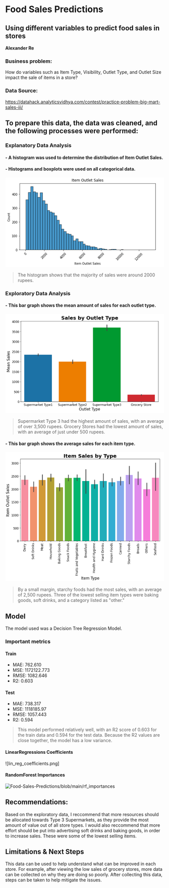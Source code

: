 # Food Sales Predictions
## Using different variables to predict food sales in stores

**Alexander Re** 

### Business problem:

How do variables such as Item Type, Visibility, Outlet Type, and Outlet Size impact the sale of items in a store?


### Data Source: 
https://datahack.analyticsvidhya.com/contest/practice-problem-big-mart-sales-iii/


## To prepare this data, the data was cleaned, and the following processes were performed:


### Explanatory Data Analysis
#### - A histogram was used to determine the distribution of Item Outlet Sales.
#### - Histograms and boxplots were used on all categorical data.
![](Screen%20Shot%202023-02-02%20at%2010.07.23%20PM.png)
> The histogram shows that the majority of sales were around 2000 rupees.


### Exploratory Data Analysis
#### - This bar graph shows the mean amount of sales for each outlet type.
![](Screen%20Shot%202023-02-02%20at%209.54.34%20PM.png)
> Supermarket Type 3 had the highest amount of sales, with an average of over 3,500 rupees.
> Grocery Stores had the lowest amount of sales, with an average of just under 500 rupees. 

#### - This bar graph shows the average sales for each item type. 
![](Screen%20Shot%202023-02-02%20at%209.54.21%20PM.png)
> By a small margin, starchy foods had the most sales, with an average of 2,500 rupees.
> Three of the lowest selling item types were baking goods, soft drinks, and a category listed as "other."

## Model

The model used was a Decision Tree Regression Model. 

### Important metrics
#### Train
- MAE: 762.610
- MSE: 1172122.773
- RMSE: 1082.646
- R2: 0.603
#### Test
- MAE: 738.317
- MSE: 1118185.97
- RMSE: 1057.443
- R2: 0.594

>This model performed relatively well, with an R2 score of 0.603 for the train data and 0.594 for the test data. Because the R2 values are close together, the model has a low variance. 

#### LinearRegressions Coefficients
![lin_reg_coefficients.png]

#### RandomForest Importances
![Food-Sales-Predictions/blob/main/rf_importances](.png)



## Recommendations:

Based on the exploratory data, I reccommend that more resources should be allocated towards Type 3 Supermarkets, as they provide the most amount of value out of all store types. I would also reccommend that more effort should be put into advertising soft drinks and baking goods, in order to increase sales. These were some of the lowest selling items. 

## Limitations & Next Steps

This data can be used to help understand what can be improved in each store. For example, after viewing the low sales of grocery stores, more data can be collected on why they are doing so poorly. After collecting this data, steps can be taken to help mitigate the issues. 
